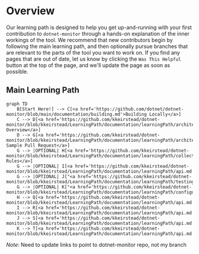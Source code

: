 
# Overview

Our learning path is designed to help you get up-and-running with your first contribution to `dotnet-monitor` through a hands-on explanation of the inner workings of the tool. We recommend that new contributors begin by following the main learning path, and then optionally pursue branches that are relevant to the parts of the tool you want to work on. If you find any pages that are out of date, let us know by clicking the `Was This Helpful` button at the top of the page, and we'll update the page as soon as possible.

## Main Learning Path

```mermaid
graph TD
    B[Start Here!] --> C[<a href='https://github.com/dotnet/dotnet-monitor/blob/main/documentation/building.md'>Building Locally</a>]
    C --> D[<a href='https://github.com/kkeirstead/dotnet-monitor/blob/kkeirstead/LearningPath/documentation/learningPath/architecture.md'>Architecture Overview</a>]
    D --> G[<a href='https://github.com/kkeirstead/dotnet-monitor/blob/kkeirstead/LearningPath/documentation/learningPath/architecture.md'>A Sample Pull Request</a>]
    G --> |OPTIONAL| H[<a href='https://github.com/kkeirstead/dotnet-monitor/blob/kkeirstead/LearningPath/documentation/learningPath/collectionrules.md'>Collection Rules</a>]
    G --> |OPTIONAL| I[<a href='https://github.com/kkeirstead/dotnet-monitor/blob/kkeirstead/LearningPath/documentation/learningPath/api.md'>API</a>]
    G --> |OPTIONAL| J["<a href='https://github.com/kkeirstead/dotnet-monitor/blob/kkeirstead/LearningPath/documentation/learningPath/testing.md'>Testing</a>"]
    G --> |OPTIONAL| K["<a href='https://github.com/kkeirstead/dotnet-monitor/blob/kkeirstead/LearningPath/documentation/learningPath/configuration.md'>Configuration</a>"]
    H --> Q[<a href='https://github.com/kkeirstead/dotnet-monitor/blob/kkeirstead/LearningPath/documentation/learningPath/api.md'>Tutorial</a>]
    I --> R[<a href='https://github.com/kkeirstead/dotnet-monitor/blob/kkeirstead/LearningPath/documentation/learningPath/api.md'>Tutorial</a>]
    J --> S[<a href='https://github.com/kkeirstead/dotnet-monitor/blob/kkeirstead/LearningPath/documentation/learningPath/api.md'>Tutorial</a>]
    K --> T[<a href='https://github.com/kkeirstead/dotnet-monitor/blob/kkeirstead/LearningPath/documentation/learningPath/api.md'>Tutorial</a>]
```

*Note*: Need to update links to point to dotnet-monitor repo, not my branch
